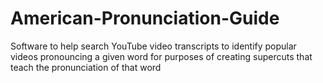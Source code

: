 # American-Pronunciation-Guide
Software to help search YouTube video transcripts to identify popular videos pronouncing a given word for purposes of creating supercuts that teach the pronunciation of that word
